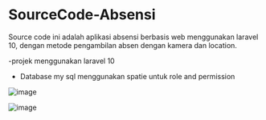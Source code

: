 # SourceCode-Absensi
Source code ini adalah aplikasi absensi berbasis web menggunakan laravel 10, dengan metode pengambilan absen dengan kamera dan location.

-projek menggunakan laravel 10
- Database my sql
menggunakan spatie untuk role and permission

![image](https://github.com/user-attachments/assets/e6b7355e-cb7d-412b-9a39-b9215ee85ee8)

![image](https://github.com/user-attachments/assets/a9fbdefd-6b4e-4a81-bf07-94d2d0a885b8)

